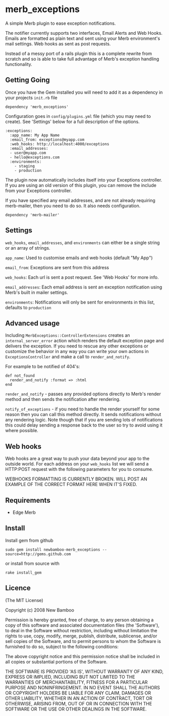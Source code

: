 merb_exceptions
===============
A simple Merb plugin to ease exception notifications.

The notifier currently supports two interfaces, Email Alerts and Web Hooks. Emails are formatted as plain text and sent using your Merb environment's mail settings. Web hooks as sent as post requests.

Instead of a messy port of a rails plugin this is a complete rewrite from scratch and so is able to take full advantage of Merb's exception handling functionality.

Getting Going
-------------
Once you have the Gem installed you will need to add it as a dependency in your projects `init.rb` file

    dependency 'merb_exceptions'

Configuration goes in `config/plugins.yml` file (which you may need to create). See 'Settings' below for a full description of the options.

    :exceptions:
      :app_name: My App Name
      :email_from: exceptions@myapp.com
      :web_hooks: http://localhost:4000/exceptions
      :email_addresses: 
      - user@myapp.com
      - hello@exceptions.com
      :environments:
        - staging
        - production

The plugin now automatically includes itself into your Exceptions controller. If you are using an old version of this plugin, you can remove the include from your Exceptions controller.

If you have specified any email addresses, and are not already requiring merb-mailer, then you need to do so. It also needs configuration.

    dependency 'merb-mailer'

Settings
--------
`web_hooks`, `email_addresses`, and `environments` can either be a single string or an array of strings.

`app_name`: Used to customise emails and web hooks (default "My App")

`email_from`: Exceptions are sent from this address

`web_hooks`: Each url is sent a post request. See 'Web Hooks' for more info.

`email_addresses`: Each email address is sent an exception notification using Merb's built in mailer settings.

`environments`: Notifications will only be sent for environments in this list, defaults to `production`

Advanced usage
--------------
Including `MerbExceptions::ControllerExtensions` creates an `internal_server_error` action which renders the default exception page and delivers the exception. If you need to rescue any other exceptions or customize the behavior in any way you can write your own actions in `ExceptionsController` and make a call to `render_and_notify`.

For example to be notified of 404's:

    def not_found
      render_and_notify :format => :html
    end

`render_and_notify` - passes any provided options directly to Merb's render method and then sends the notification after rendering.

`notify_of_exceptions` - if you need to handle the render yourself for some reason then you can call this method directly. It sends notifications without any rendering logic. Note though that if you are sending lots of notifications this could delay sending a response back to the user so try to avoid using it where possible.

Web hooks
---------
Web hooks are a great way to push your data beyond your app to the outside world. For each address on your `web_hooks` list we will send a HTTP:POST request with the following parameters for you to consume.

WEBHOOKS FORMATTING IS CURRENTLY BROKEN. WILL POST AN EXAMPLE OF THE CORRECT FORMAT HERE WHEN IT'S FIXED.

Requirements
------------
* Edge Merb

Install
-------
Install gem from github

    sudo gem install newbamboo-merb_exceptions --source=http://gems.github.com

or install from source with

    rake install_gem

Licence
-------
(The MIT License)

Copyright (c) 2008 New Bamboo

Permission is hereby granted, free of charge, to any person obtaining
a copy of this software and associated documentation files (the
'Software'), to deal in the Software without restriction, including
without limitation the rights to use, copy, modify, merge, publish,
distribute, sublicense, and/or sell copies of the Software, and to
permit persons to whom the Software is furnished to do so, subject to
the following conditions:

The above copyright notice and this permission notice shall be
included in all copies or substantial portions of the Software.

THE SOFTWARE IS PROVIDED 'AS IS', WITHOUT WARRANTY OF ANY KIND,
EXPRESS OR IMPLIED, INCLUDING BUT NOT LIMITED TO THE WARRANTIES OF
MERCHANTABILITY, FITNESS FOR A PARTICULAR PURPOSE AND NONINFRINGEMENT.
IN NO EVENT SHALL THE AUTHORS OR COPYRIGHT HOLDERS BE LIABLE FOR ANY
CLAIM, DAMAGES OR OTHER LIABILITY, WHETHER IN AN ACTION OF CONTRACT,
TORT OR OTHERWISE, ARISING FROM, OUT OF OR IN CONNECTION WITH THE
SOFTWARE OR THE USE OR OTHER DEALINGS IN THE SOFTWARE.